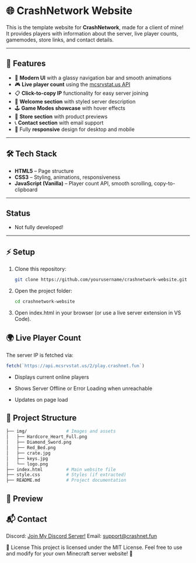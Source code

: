 # 🌐 CrashNetwork Website

This is the template website for **CrashNetwork**, made for a client of mine!  
It provides players with information about the server, live player counts, gamemodes, store links, and contact details.

---

## 🚀 Features
- 🎨 **Modern UI** with a glassy navigation bar and smooth animations  
- 🎮 **Live player count** using the [mcsrvstat.us API](https://api.mcsrvstat.us/)  
- 📋 **Click-to-copy IP** functionality for easy server joining  
- 📜 **Welcome section** with styled server description  
- 🕹️ **Game Modes showcase** with hover effects  
- 🛒 **Store section** with product previews  
- 📞 **Contact section** with email support  
- 📱 Fully **responsive** design for desktop and mobile  

---

## 🛠️ Tech Stack
- **HTML5** – Page structure  
- **CSS3** – Styling, animations, responsiveness  
- **JavaScript (Vanilla)** – Player count API, smooth scrolling, copy-to-clipboard  

---

## Status
- Not fully developed!

---

## ⚡ Setup
1. Clone this repository:
   ```bash
   git clone https://github.com/yourusername/crashnetwork-website.git
   ```
2. Open the project folder:
   ```bash
   cd crashnetwork-website
   ```
3. Open index.html in your browser (or use a live server extension in VS Code).

## 🌍 Live Player Count
The server IP is fetched via:

  ```js
  fetch(`https://api.mcsrvstat.us/2/play.crashnet.fun`)
  ```
- Displays current online players

- Shows Server Offline or Error Loading when unreachable

- Updates on page load

## 📂 Project Structure

  ```bash
  ├── img/               # Images and assets
  │   ├── Hardcore_Heart_Full.png
  │   ├── Diamond_Sword.png
  │   ├── Red_Bed.png
  │   ├── crate.jpg
  │   ├── keys.jpg
  │   └── logo.png
  ├── index.html         # Main website file
  ├── style.css          # Styles (if extracted)
  ├── README.md          # Project documentation
  ```
## 📸 Preview


## 📬 Contact
Discord: [Join My Discord Server!](https://dsc.gg/code-with-codfy)
Email: support@crashnet.fun

📜 License
This project is licensed under the MIT License.
Feel free to use and modify for your own Minecraft server website! 🎉
